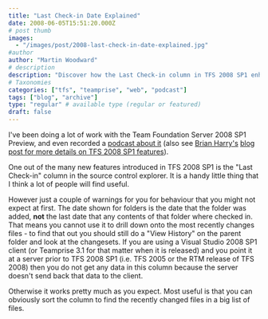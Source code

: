 ```yaml
---
title: "Last Check-in Date Explained"
date: 2008-06-05T15:51:20.000Z
# post thumb
images:
  - "/images/post/2008-last-check-in-date-explained.jpg"
#author
author: "Martin Woodward"
# description
description: "Discover how the Last Check-in column in TFS 2008 SP1 enhances source control management, along with essential usage tips."
# Taxonomies
categories: ["tfs", "teamprise", "web", "podcast"]
tags: ["blog", "archive"]
type: "regular" # available type (regular or featured)
draft: false
---
```


I've been doing a lot of work with the Team Foundation Server 2008 SP1 Preview, and even recorded a [podcast about it](http://www.radiotfs.com/2008/06/03/RadioTFS06TeamFoundationServer2008SP1.aspx) (also see [Brian Harry's](http://blogs.msdn.com/bharry/default.aspx) [blog post for more details on TFS 2008 SP1 features](http://blogs.msdn.com/bharry/archive/2008/04/28/team-foundation-server-2008-sp1.aspx)).

One out of the many new features introduced in TFS 2008 SP1 is the "Last Check-in" column in the source control explorer. It is a handy little thing that I think a lot of people will find useful.

However just a couple of warnings for you for behaviour that you might not expect at first. The date shown for folders is the date that the folder was added, **not** the last date that any contents of that folder where checked in. That means you cannot use it to drill down onto the most recently changes files - to find that out you should still do a "View History" on the parent folder and look at the changesets. If you are using a Visual Studio 2008 SP1 client (or Teamprise 3.1 for that matter when it is released) and you point it at a server prior to TFS 2008 SP1 (i.e. TFS 2005 or the RTM release of TFS 2008) then you do not get any data in this column because the server doesn't send back that data to the client.

Otherwise it works pretty much as you expect. Most useful is that you can obviously sort the column to find the recently changed files in a big list of files.
